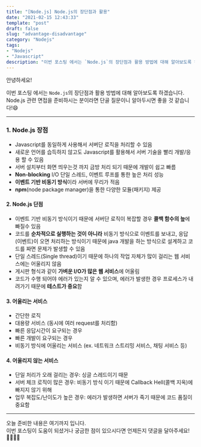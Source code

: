 ```yaml
---
title: "[Node.js] Node.js의 장단점과 활용"
date: "2021-02-15 12:43:33"
template: "post"
draft: false
slug: "advantage-disadvantage"
category: "Nodejs"
tags:
- "Nodejs"
- "Javascript"
description: "이번 포스팅 에서는 `Node.js`의 장단점과 활용 방법에 대해 알아보도록 하겠습니다."
---
```


안녕하세요!

이번 포스팅 에서는 `Node.js`의 장단점과 활용 방법에 대해 알아보도록 하겠습니다.  
Node.js 관련 면접을 준비하시는 분이라면 단골 질문이니 알아두시면 좋을 것 같습니다!😄

-----

### 1. Node.js 장점
- Javascript를 동일하게 사용해서 서버단 로직을 처리할 수 있음
- 새로운 언어를 습득하지 않고도 Javascript를 활용해서 서버 기술을 빨리 개발/응용 할 수 있음
- 서버 설치부터 화면 띄우는것 까지 금방 처리 되기 때문에 개발이 쉽고 빠름
- **Non-blocking** I/O 단일 스레드, 이벤트 루프를 통한 높은 처리 성능
- **이벤트 기반 비동기 방식**이라 서버에 무리가 적음
- **npm**(node package manager)을 통한 다양한 모듈(패키지) 제공


#### 2. Node.js 단점 
- 이벤트 기반 비동기 방식이기 때문에 서버단 로직이 복잡할 경우 **콜백 함수의 늪**에 빠질수 있음
- 코드를 **순차적으로 실행하는 것이 아니라** 비동기 방식으로 이벤트를 보내고, 응답(이벤트)이 오면 처리하는 방식이기 때문에 java 개발을 하는 방식으로 설계하고 코드를 짜면 문제가 발생할 수 있음
- 단일 스레드(Single thread)이기 때문에 하나의 작업 자체가 많이 걸리는 웹 서비스에는 어울리지 않음
- 게시판 형식과 같이 **가벼운 I/O가 많은 웹 서비스**에 어울림
- 코드가 수행 되어야 에러가 있는지 알 수 있으며, 에러가 발생한 경우 프로세스가 내려가기 때문에 **테스트가 중요**함


#### 3. 어울리는 서비스
- 간단한 로직
- 대용량 서비스 (동시에 여러 request를 처리함)
- 빠른 응답시간이 요구되는 경우
- 빠른 개발이 요구되는 경우
- 비동기 방식에 어울리는 서비스 (ex. 네트워크 스트리밍 서비스, 채팅 서비스 등)


#### 4. 어울리지 않는 서비스
- 단일 처리가 오래 걸리는 경우: 싱글 스레드이기 때문
- 서버 체크 로직이 많은 경우: 비동기 방식 이기 때문에 Callback Hell(콜백 지옥)에 빠지지 않기 위해
- 업무 복잡도/난이도가 높은 경우: 에러가 발생하면 서버가 죽기 때문에 코드 품질이 중요함


-----

오늘 준비한 내용은 여기까지 입니다.  
이번 포스팅이 도움이 되셨거나 궁금한 점이 있으시다면 언제든지 댓글을 달아주세요!🙋🏻‍♀️✨    
